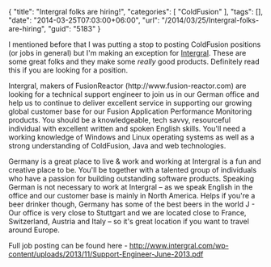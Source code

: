 {
	"title": "Intergral folks are hiring!",
	"categories": [
		"ColdFusion"
	],
	"tags": [],
	"date": "2014-03-25T07:03:00+06:00",
	"url": "/2014/03/25/Intergral-folks-are-hiring",
	"guid": "5183"
}

<p>
I mentioned before that I was putting a stop to posting ColdFusion positions (or jobs in general) but I'm making an exception for <a href="http://www.intergral.com/">Intergral</a>. These are some great folks and they make some <i>really</i> good products. Definitely read this if you are looking for a position. 
</p>
<!--more-->
<p>
Intergral, makers of FusionReactor (http://www.fusion-reactor.com)  are looking for a technical support engineer to join us in our German office and help us to continue to deliver excellent service in supporting our growing global customer base for our Fusion Application Performance Monitoring products.   You should be a knowledgeable, tech savvy, resourceful individual with excellent written and spoken English skills.  You'll need a working knowledge of Windows and Linux operating systems as well as a strong understanding of ColdFusion, Java and web technologies.  
</p>
<p>
Germany is a great place to live & work and working at Intergral is a fun and creative place to be.   You'll be together with a talented group of individuals who have a passion for building outstanding software products.   Speaking German is not necessary to work at Intergral – as we speak English in the office and our customer base is mainly in North America.   Helps if you're a beer drinker though, Germany has some of the best beers in the world J - Our office is very close to Stuttgart and we are located close to France, Switzerland, Austria and Italy – so it's great location if you want to travel around Europe.
 </p>

<p>
Full job posting can be found here - <a href="http://www.intergral.com/wp-content/uploads/2013/11/Support-Engineer-June-2013.pdf">http://www.intergral.com/wp-content/uploads/2013/11/Support-Engineer-June-2013.pdf</a>
 </p>